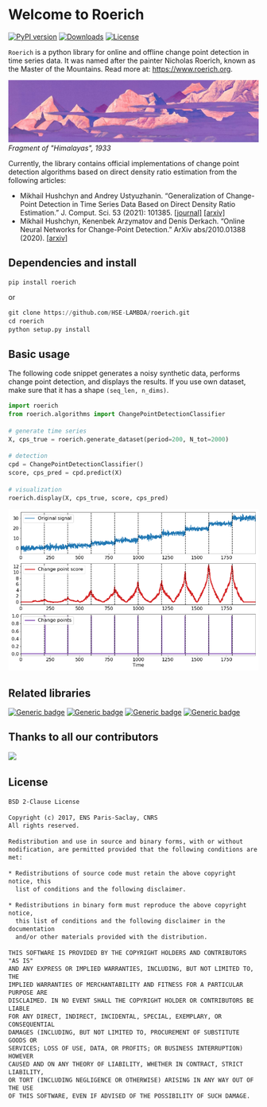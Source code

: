 # Welcome to Roerich

[![PyPI version](https://badge.fury.io/py/roerich.svg)](https://badge.fury.io/py/roerich)
[![Downloads](https://pepy.tech/badge/roerich)](https://pepy.tech/project/roerich)
[![License](https://img.shields.io/badge/License-BSD_2--Clause-orange.svg)](https://opensource.org/licenses/BSD-2-Clause)

`Roerich` is a python library for online and offline change point detection in time series data. It was named after the painter Nicholas Roerich, known as the Master of the Mountains. Read more at: https://www.roerich.org.

![](https://raw.githubusercontent.com/HSE-LAMBDA/roerich/main/images/700125v1.jpeg)
_Fragment of "Himalayas", 1933_

Currently, the library contains official implementations of change point detection algorithms based on direct density ratio estimation from the following articles:

- Mikhail Hushchyn and Andrey Ustyuzhanin. “Generalization of Change-Point Detection in Time Series Data Based on Direct Density Ratio Estimation.” J. Comput. Sci. 53 (2021): 101385. [[journal]](https://doi.org/10.1016/j.jocs.2021.101385) [[arxiv]](https://doi.org/10.48550/arXiv.2001.06386)
- Mikhail Hushchyn, Kenenbek Arzymatov and Denis Derkach. “Online Neural Networks for Change-Point Detection.” ArXiv abs/2010.01388 (2020). [[arxiv]](https://doi.org/10.48550/arXiv.2010.01388)

## Dependencies and install

```
pip install roerich
```
or
```python
git clone https://github.com/HSE-LAMBDA/roerich.git
cd roerich
python setup.py install
```

## Basic usage

The following code snippet generates a noisy synthetic data, performs change point detection, and displays the results. If you use own dataset, make
sure that it has a shape `(seq_len, n_dims)`.
```python
import roerich
from roerich.algorithms import ChangePointDetectionClassifier

# generate time series
X, cps_true = roerich.generate_dataset(period=200, N_tot=2000)

# detection
cpd = ChangePointDetectionClassifier()
score, cps_pred = cpd.predict(X)

# visualization
roerich.display(X, cps_true, score, cps_pred)
```

![](https://raw.githubusercontent.com/HSE-LAMBDA/roerich/main/images/demo.png)

## Related libraries

[![Generic badge](https://img.shields.io/badge/^.^-ruptures-blue.svg)](https://github.com/deepcharles/ruptures)
[![Generic badge](https://img.shields.io/badge/^.^-klcpd-blue.svg)](https://github.com/HolyBayes/klcpd)
[![Generic badge](https://img.shields.io/badge/^.^-tire-blue.svg)](https://github.com/HolyBayes/TIRE_pytorch)
[![Generic badge](https://img.shields.io/badge/^.^-bocpd-blue.svg)](https://github.com/hildensia/bayesian_changepoint_detection)

## Thanks to all our contributors

<a href="https://github.com/HSE-LAMBDA/roerich/graphs/contributors">
  <img src="https://contributors-img.web.app/image?repo=HSE-LAMBDA/roerich" />
</a>

## License

```
BSD 2-Clause License

Copyright (c) 2017, ENS Paris-Saclay, CNRS
All rights reserved.

Redistribution and use in source and binary forms, with or without
modification, are permitted provided that the following conditions are met:

* Redistributions of source code must retain the above copyright notice, this
  list of conditions and the following disclaimer.

* Redistributions in binary form must reproduce the above copyright notice,
  this list of conditions and the following disclaimer in the documentation
  and/or other materials provided with the distribution.

THIS SOFTWARE IS PROVIDED BY THE COPYRIGHT HOLDERS AND CONTRIBUTORS "AS IS"
AND ANY EXPRESS OR IMPLIED WARRANTIES, INCLUDING, BUT NOT LIMITED TO, THE
IMPLIED WARRANTIES OF MERCHANTABILITY AND FITNESS FOR A PARTICULAR PURPOSE ARE
DISCLAIMED. IN NO EVENT SHALL THE COPYRIGHT HOLDER OR CONTRIBUTORS BE LIABLE
FOR ANY DIRECT, INDIRECT, INCIDENTAL, SPECIAL, EXEMPLARY, OR CONSEQUENTIAL
DAMAGES (INCLUDING, BUT NOT LIMITED TO, PROCUREMENT OF SUBSTITUTE GOODS OR
SERVICES; LOSS OF USE, DATA, OR PROFITS; OR BUSINESS INTERRUPTION) HOWEVER
CAUSED AND ON ANY THEORY OF LIABILITY, WHETHER IN CONTRACT, STRICT LIABILITY,
OR TORT (INCLUDING NEGLIGENCE OR OTHERWISE) ARISING IN ANY WAY OUT OF THE USE
OF THIS SOFTWARE, EVEN IF ADVISED OF THE POSSIBILITY OF SUCH DAMAGE.
```
